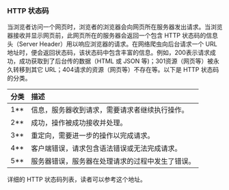 ### **HTTP 状态码**

当浏览者访问一个网页时，浏览者的浏览器会向网页所在服务器发出请求。当浏览器接收并显示网页前，此网页所在的服务器会返回一个包含 HTTP 状态码的信息头（Server Header）用以响应浏览器的请求。在网络爬虫向后台请求一个 URL 地址时，便会返回状态码，该状态码中包含丰富的信息。例如，200表示请求成功，成功获取到了后台传的数据（HTML 或 JSON 等)；301资源（网页等）被永久转移到其它 URL；404请求的资源（网页等）不存在等。以下是 HTTP 状态码的分类。

| 分类 | 描述                                             |
| :--- | :----------------------------------------------- |
| 1**  | 信息，服务器收到请求，需要请求者继续执行操作。   |
| 2**  | 成功，操作被成功接收并处理。                     |
| 3**  | 重定向，需要进一步的操作以完成请求。             |
| 4**  | 客户端错误，请求包含语法错误或无法完成请求。     |
| 5**  | 服务器错误，服务器在处理请求的过程中发生了错误。 |

详细的 HTTP 状态码列表，读者可以参考这个地址。